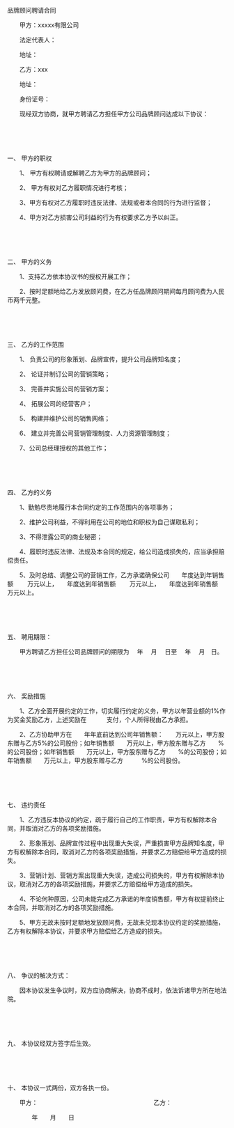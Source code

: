 



品牌顾问聘请合同



 

　　甲方：xxxxx有限公司

　　法定代表人：

　　地址：　　

　　乙方：xxx

　　地址：

　　身份证号：　　

　　现经双方协商，就甲方聘请乙方担任甲方公司品牌顾问达成以下协议：

　　

　　

一、
甲方的职权

　　1、 甲方有权聘请或解聘乙方为甲方的品牌顾问；

　　2、 甲方有权对乙方履职情况进行考核；

　　3、甲方有权对乙方履职时违反法律、法规或者本合同的行为进行监督；

　　4、甲方对乙方损害公司利益的行为有权要求乙方予以纠正。

　　

　　

二、
甲方的义务

　　1、支持乙方依本协议书的授权开展工作；

　　2、按时足额地给乙方发放顾问费，在乙方任品牌顾问期间每月顾问费为人民币两千元整。

　　

　　

三、
乙方的工作范围

　　1、 负责公司的形象策划、品牌宣传，提升公司品牌知名度；

　　2、 论证并制订公司的营销策略；

　　3、 完善并实施公司的营销方案；

　　4、 拓展公司的经营客户；

　　5、 构建并维护公司的销售网络；

　　6、 建立并完善公司营销管理制度、人力资源管理制度；

　　7、公司总经理授权的其他工作；

　　

　　

四、
乙方的义务

　　1、勤勉尽责地履行本合同约定的工作范围内的各项事务；

　　2、维护公司利益，不得利用在公司的地位和职权为自己谋取私利；

　　3、不得泄露公司的商业秘密；

　　4、履职时违反法律、法规及本合同的规定，给公司造成损失的，应当承担赔偿责任。

　　5、及时总结、调整公司的营销工作，乙方承诺确保公司　　年度达到年销售额　　 万元以上，　　年度达到年销售额　　 万元以上，　　年度达到年销售额　　万元以上。

　　

　　

五、
聘用期限：

　　甲方聘请乙方担任公司品牌顾问的期限为　 年　 月　 日至　 年　 月　日。

　　

　　

六、
奖励措施

　　1、乙方全面开展约定的工作，切实履行约定的义务，甲方以年营业额的1%作为奖金奖励乙方，上述奖励在　　　 支付，个人所得税由乙方承担。

　　2、乙方协助甲方在　　年年底前达到公司年销售额：　　万元以上，甲方股东赠与乙方5%的公司股份；如年销售额　　万元以上，甲方股东赠与乙方　　%的公司股份；如年销售额　　万元以上，甲方股东赠与乙方　　%的公司股份；如年销售额　　万元以上，甲方股东赠与乙方　　　%的公司股份。

　　

　　

七、
违约责任

　　1、乙方违反本协议的约定，疏于履行自己的工作职责，甲方有权解除本合同，并取消对乙方的各项奖励措施。

　　2、形象策划、品牌宣传过程中出现重大失误，严重损害甲方品牌知名度，甲方有权解除本合同，取消对乙方的各项奖励措施，并要求乙方赔偿给甲方造成的损失。

　　3、营销计划、营销方案出现重大失误，造成公司损失的，甲方有权解除本协议，取消对乙方的各项奖励措施，并要求乙方赔偿给甲方造成的损失。

　　4、不论何种原因，公司未能完成乙方承诺的年度销售额，甲方有权提前终止本合同，并取消对乙方的各项奖励措施。

　　5、甲方无故未按时足额地发放顾问费，无故未兑现本协议约定的奖励措施，乙方有权解除本协议，并要求甲方赔偿给乙方造成的损失。

　　

　　

八、
争议的解决方式：

　　因本协议发生争议时，双方应协商解决，协商不成时，依法诉诸甲方所在地法院。

　　

　　

九、
本协议经双方签字后生效。

　　

　　

十、
本协议一式两份，双方各执一份。　　

　　甲方：　　　　　　　　　　　　　　　　　　　乙方：　　　　　　　　　　　　　　　　　　　　　　　　　　　

　　　　年　　月　　日